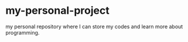 # my-personal-project
my personal repository where I can store my codes and learn more about programming.
